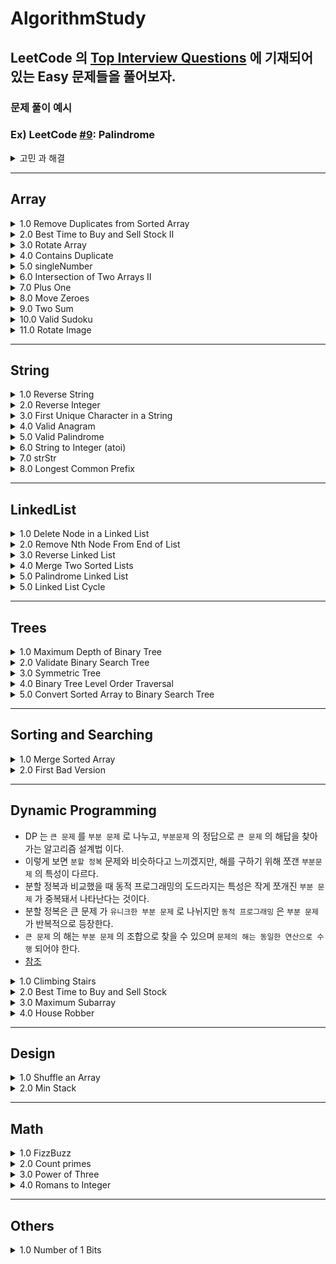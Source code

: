 # AlgorithmStudy

## LeetCode 의 [Top Interview Questions](https://leetcode.com/explore/interview/card/top-interview-questions-easy/) 에 기재되어 있는 Easy 문제들을 풀어보자. 

### 문제 풀이 예시 
### Ex) LeetCode [#9](https://leetcode.com/problems/palindrome-number/): Palindrome
<details>
<summary> 고민 과 해결</summary>
- 어떻게 x 의 integer 값을 뒤집을까?
 
    1.0: x 값을 10 으로 나눈 나머지 값, 첫째 (1의) 자리 값을 저장한다. 
    
    2.0: 10 으로 x 값을 나눈다 
    
    3.0: x 가 0 이 될때까지 1,2 번 프로세스를 반복한다. 
    
- x 가 음수일때는 어떻게 처리할까?
    - 음수일경우 어느조합이 오든 Palindrome(회문) 조건이 성립하지 않음으로 false 를 반환하게 처리.

- String 으로 변환을 하지 않고 어떻게 [Int] 에 있는 값들을 하나의 integer 값으로 만들수 있을까?
    - map 을 사용해서 해결
        
        ex) digit = [1,2,1] 
        
         digit.reduce(0,{$0*10 + $1}) 
        
        → 0 * 10 + 1 = 1 
        
        → 1 * 10 + 2 = 12 
        
        → 12*10 + 1 = 121
        
</details>

---- 
## Array
<details>
<summary>1.0 Remove Duplicates from Sorted Array</summary>

 [문제링크](https://leetcode.com/explore/interview/card/top-interview-questions-easy/92/array/727/)

 ### 고민 과 해결

- 이문제는 2가지의 유형으로 접근했다.

- 1.0 중복된 요소를 삭제하고 그 배열의 크기를 리턴해준다. (문제가 원하는 방법이 아님)
> Set 을 사용해서 배열의 중복된 요소를 없앤뒤 다시 increment 순서로 sort 해준다. 
```swift 
func removeDeplicates(_ nums: inout [Int]) -> Int { 
  nums = Array(Set(nums).sort({$0 < $1}))
  return nums.count
}
```

- 2.0 하지만 문제 지문에서 다음과 같이 명시했듯이 `"Since it is impossible to change the length of the array in some languages"`, 어떤 언어에선 배열의 크기를 바꿀수없다. 따라서 "In-place" 방식을 사용하여 문제를 해결하라고 한다. 

`고민`: 어떻게 중복된요소를 배열의 크기를 유지하면서 걸러낼수있을까?

### 시도1
> 접근 방식: 배열을 순회하면서 다음 요소값과 값이 같다면 다음요소의 값을요소값의 range 외 값으로 설정해주고 마지막에 filter 해준다. 

> 결과: 연속해서 2개 이상의 요소가 같은 값이면 중복된값을 바꾸어 줄수 없음 -> ex) [1,1,1] -> [1,101,1] 

### 시도2

> 접근방식 
> - `pointer` 라는 변수로 순서대로 정렬되어있는 요소들의 마지막 인덱스를 가르킨다. -> 초기값을 1로 설정해두어 0번째 요소와 비교가능하게 설정.
> - 배열을 순회하면서 중복으로 나열되어 있는 값과 다른값이 나올경우 배열의 `pointer` 인덱스에 바뀐 값을 대입해준다. 
> - 결과적으로 중복된 요소일때는 pass, 다른요소일때는 pointer 를 사용해 배열의 앞부분부터 순서대로 채워준다. 

```swift 
func removeDeplicates(_ nums: inout [Int]) -> Int { 
   var pointer = 1 
   for i in 1..<nums.count { 
    if nums[i] != nums[i-1] { 
     nums[pointer] = nums[i]
     pointer += 1
    }
   }
  return pointer
}
```

<img width="507" alt="image" src="https://user-images.githubusercontent.com/36659877/187836546-a099bf1a-06bf-43e0-81f2-704524dd5cf7.png">
</details>

 

<details>
<summary> 2.0 Best Time to Buy and Sell Stock II </summary>

`고민`: Brute Force 방법 말고 어떻게 문제에 접근할수 있을까? 

`근거`: Stock 을 산 날부터 팔아서 profit 을 낼수 있는 모든 경우의 수를 계산 해야하기 때문에 time complexity 가 On^n 이 된다. 

### 시도 
> `접근방식1`: 배열을 순회하면서 각 날짜마다 최대의 profit 을 더해준다. 

> `결과`: 한 날짜의 최대 profit 을 주는 selling 날짜만 구하면 다른 날짜에 팔아서 생기는 profit 의 조합을 구할수 없게 된다. 밑에 그림을 보면 `valley(i)` 와 `peak(j)` 값만 계산해준것과 같다.  

> `접근방식2`: Net Profit 구하기. 주어진 배열의 stock price 값들을 가지고 나올수 있는 profit 의 합을 구하는 방식이다. 

<img width="685" alt="image" src="https://user-images.githubusercontent.com/36659877/188079868-3036dfc6-5ade-49a0-835f-3e9da37bbf43.png">

> `결과`: 성공.

```swift
class Solution {
    func maxProfit(_ prices: [Int]) -> Int {
       var profit = 0 
       for i in 1..<prices.count { 
         if price[i] > price[i-1] { 
           profit += price[i] - price[i-1]
         }
       } 
       return profit
    }
}
```

Time Complexity =  `O(n)`

Space Complexity = `O(1)`
</details>

<details>
<summary>3.0 Rotate Array </summary>

[문제링크](https://leetcode.com/explore/interview/card/top-interview-questions-easy/92/array/646/)

`고민`: 오른쪽으로 요소를 옮길때 어떻게 다음 값을 저장해서 그 다음 인덱스에 대입해줄수 있을까? 

### 시도1
> 접근 방식: Extra Memory 를 사용해서 해결하는 방법
- 1.0 k 값의 range 는 0 <= k <= 10^5 이기 때문에 전체 배열의 크기와 나누어 떨어진 값을 구한다. (이 나머지 값은 오른쪽으로 shift 되어지는 횟수이다)

- 2.0 기존배열에 N 만큼 shift 되면 어떤 패턴을 갖는지 확인해본다. 
ex) Given : [1,2,3,4,5,6,7] , shift right by 3
-> [5,6,7,1,2,3,4], 예제배열의 패턴을 살펴보았을때 배열을 [5,6,7] 과 [1,2,3,4] 로 나눌수 있다. 

- 4.0 Nums 와 같은 크기를 가진 임시배열 `temp` 를 만들고 [5,6,7], [1,2,3,4] 를 차례대로 넣어줄수 있는 알고리즘을 생각해본다.
-> 오른쪽으로 3번 shift 하라는 k 값을 사용해 기존 nums 배열에서 [5,6,7] 을 빼내어 temps 에 넣어준다. 

- 5.0 나머지 [1,2,3,4] 의 값을 temp 에 넣어준뒤 nums 배열을 업데이트 시켜준다. 

> 결과: 

```swift

func rotateArray(_ nums: inout [Int], _ k: Int) { 
 //Shift 될 값을 계산 
 var offSet = k % nums.count 
 
 //nums 의 크기만큼 temp 배열생성 
 var temp = Array(repeating: 0, count: nums.count)
 
 //Temp 배열의 인덱스를 tracking 해줄 값
 var index = 0
 
 //nums 끝을 기준으로 offSet 값만큼 temp 에 넣어준다. 
 for i in (nums.count - offset)..<nums.count {
  temp[index] = nums[i] 
  index += 1
 }
 
 //nums 의 시작을 기준으로 offSet 값만큼 temp 에 넣어준다. 
 for j in 0..<(nums.count-offSet) { 
  temp[index] = nums[j]
  index += 1
 }
 
 //nums 업데이트
 for k in 0..<nums.count { 
  nums[k] = temp[k]
 }
 
}


//번외 LeftShift 일 경우
//Given [1,2,3,4,5,6,7], leftShift by 2 -> [3,4,5,6,7,1,2] 
//배열을 [3,4,5,6,7] 과 [1,2] 로 나눌수 있다. 
//temp 를 사용하여 [3,4,5,6,7], [1,2] 를 순서대로 대입할수 있게 로직을 구현한다. 

func leftRotateArray(_ nums: inout [Int], _ k: Int) {
 var offSet = k % nums.count 
 var temp = Array(reapting:0, count: nums.count) 
 var index = 0 
 
 for i in offSet..<nums.count { 
  temp[index] = nums[i]
  index += 1
 }
 
 for j in 0..<offSet { 
   temp[index] = nums[j]
   index += 1
 }
 
 for k in 0..<nums.count { 
  nums[k] = temp[k]
 }
 
}

```
> Left Shift 와 Right Shift 은 기준점은 시작점으로 할건지, 마지막 요소 로 할건지로 구분할수 있다. 

Time Complexity = O(n) 

Space Complexity = O(n)

### 시도2

> 접근 방식: Element 를 하나씩 Shift 하는 방법
 
- k 값의 range 는 0 <= k <= 10^5 이기 때문에 전체 배열의 크기와 나누어 떨어진 값을 구한다. (이 나머지 값은 오른쪽으로 shift 되어지는 횟수이다)
- Left Shift 인경우 현재 배열의 첫번째 요소를 저장해놓았다가 요소를 하나씩 왼쪽으로 옮긴후에 마지막 요소에 저장한 첫번째 값을 넣어주면된다. 이것을 k 번 반복하면되는데
 문제는 Right Shift 라는것이다. 
- `i + 1` 요소를 `i` 번째 인덱스에 넣는건 가능하지만 그 반대는 불가능하다. (i + 1 에 i 번째 요소가 중복해서 할당됨)  
- 따라서 nums 을 `reversed()` 시켜서 문제를 풀었다. 

> 결과: 
```swift 
func rotate(_ nums: inout [Int], _ k: Int) {
   var offSet = k % nums.count
 
   //Nums 배열을 뒤집어 준다. 
   nums = nums.reversed()
 
   while offSet > 0 { 
      let temp = nums.first! 
      for i in 0..<nums.count {
        nums[i] = nums[i+1]
        nums[nums.count-1] = temp
        offSet -= 1
      }
   {
                              
   //Nums 배열의 순서 원상복구
   nums = nums.reversed() 
} 
 
```
time Complexity = On*k
                              
space Complexity = O(1)

### 시도3

> 접근 방식: Juggling Alogrithm 을 사용. 

- 시도2 은 outer loop (k 번 실행되는 loop) 과 inner loop (각 요소마다 shift 하기위해 실해되는 loop) 때문에 `On*k` 의 시간복잡도를 가지게 됐다. 
- Juggling Alogrithm 은 배열의 길이 n, shift 되는 횟수 k 의 GCD (최대공약수) 를 구하여 outer loop 을 만든다. 
- Inner loop 에는 k 의 값만큼 떨어진 인덱스에 할당된 알맞은 배열의 요소을 할당시킨다. 
 
 
> 결과 
 
```swift 
 
func gcd(_ a: Int, _ b: Int) -> Int {
  if b == 0 {return a} 
  else{
   return gcd(b,a%b)
  }
}
 
func rotateArray(_ nums: inout [Int], _ k: Int) { 
 let offSet = k % nums.count
 
 for i in 0..<gcd(nums.count, offSet) { 
   let temp = nums[i]
   //j = index of array that is to be replaced
   var j = i 
   while true { 
     //d = pointing the next element to be shifted
     //nums.count - offSet is used for right shift, 
     //(j-offSet) % offSet can be used for left shift
     let d = (j+(nums.count-offSet)) % nums.count
     if d == j {break}
     nums[j] = nums[d]
     j = d
   }
   nums[j] = temp
 }
} 
```
 
ex1) k 값이 배열길이의 약수 일경우 


nums = [1,2,3,4,5,6], k = 2              
gcd = 2 (number of outer loop iteration)

@1st pass
`temp = 1`
 
|j|d|nums|
|---|---|------|
|0|4|[5,2,3,4,5,6]|
|4|2|[5,2,3,4,3,6]|
|2|0|[5,2,1,4,3,6]|
 

@2nd pass
`temp = 2`
 
|j|d|nums|
|---|---|------|
|1|5|[5,6,1,4,3,6]|
|5|3|[5,6,1,4,3,4]|
|3|1|[5,6,1,2,3,4]|
 
Time Complexity = O(N) 
                              
Space Complexity = O(1) 
                              
</details>

 <details>
  
 <summary> 4.0 Contains Duplicate </summary>
  
  
 `고민` = 시간 복잡도와 공간복잡도를 효율적으로 사용해서 문제를 풀어 봐야겠다. 
  
  ### 시도 
  
  > 접근 방식
  
  - 2중 for loop = 시간복잡도 On^2 (너무 김)
  
  - 디셔너리 = 시간복잡도 O(N), 이지만 Memory 를 많이 잡아먹음 
  
  - Set =  시간복잡도 O(N),  디셔너리 보다 적게 memory 사용. 
  
  > 결과 
  ```swift
  var set = Set<Int>()
  for num in nums {
    if set.contains(num) {return true}
    set.insert(num)
  }
  return false
  ```
  
 </details>
  
  
  <details>
   <summary> 5.0 singleNumber </summary> 
   
   > 접근방식 

   1.0 Using Dictionary 
   ```swift 
   func singleNumber(_ nums:[Int]) -> Int {
    var counter: [Int: Int] = [:]
     for num in nums {
       if let count = counter[num] {
         counter.updateValue(count + 1, forKey: num)
       }else {
         counter.updateValue(1, forKey: num)
       }
     }
     if let res = counter.first(where: {$0.value == 1}) {
       return res.key
     }
   return 0
   }
   ```
 
 2.0 Using Set 
   
 ```swift
 func singleNumber(_ nums:[Int]) -> Int {
   var set = Set<Int>()
    for num in nums {
      if set.contains(num) {
        set.remove(num)
      }else {
        set.insert(num)
      }
    }
   return set.first!
  }
 ```  
  </details>
  
<details> 
<summary> 6.0 Intersection of Two Arrays II </summary> 

### 시도1

> 접근방식 : Brute Force 

- 두배열의 요소를 순서대로 하나씩 비교하여 같은 값을 `res` 배열에 더해주는 방식으로 문제를 해결 했다. 

> 결과 

```swift 
func intersect(_ nums1: [Int], _ nums2: [Int]) -> [Int] {
  var res: [Int] = [] 
  var outter = nums1.count >= nums2.count ? nums2: nums1
  var inner = nums1.count >= nums2.count ? nums1: nums2
  var m = outter.count
  while m > 0 {
    let lastElement = outter.last!
    if let matchedIndex = inner.firstIndex(where: {$0 == lastElement}) {
      res.append(lastElement)
      inner.remove(at: matchedIndex)
    }
    outter.removeLast()
    m -= 1
  } 
  return res
} 
```

Time Complexity = O(N*M)

Space Complexity = O(1) (idealy) 
 
 
 ### 시도2

> 접근방식 : Binary Search  

- 시도 1 에서 같은 요소를 찾는 방법으로 `firstIndex` 메소드를 사용했는데, binary search 를 사용해서 `O(nlogn + mlogn)` Time Complexity 를 개선 해보자.

> 결과 

```swift 

func binarySearch(_ arr: [Int], _ value: Int, _ low: Int, _ high: Int) -> Int {
  
  if low > high {return -1}
  
  let mid = (low + high) / 2
  if arr[mid] == value {
    return mid
  }
  else if arr[mid] > value {
    return binarySearch(arr, value, low, mid - 1)
  }
  else if arr[mid] < value {
    return binarySearch(arr, value, mid + 1, high)
  }
  return -1
}


func intersect(_ nums1: [Int], _ nums2: [Int]) -> [Int] {
  var res: [Int] = [] 
  var outter = nums1.count >= nums2.count ? nums2: nums1
  var inner = nums1.count >= nums2.count ? nums1: nums2
  var m = outter.count
  while m > 0 {
    let lastElement = outter.last!
    inner = inner.sorted(by: <)
    let matchedIndex = binarySearch(inner, lastElement, 0, inner.count - 1)
    if matchedIndex >= 0 {
      res.append(lastElement)
      inner.remove(at: matchedIndex)
    }
    outter.removeLast()
    m -= 1
  }
  return res
} 
```

Time Complexity = `O(nlogn + mlogn)`

Space Complexity = O(1)
</details> 


<details> 
 <summary> 7.0 Plus One </summary> 
 
 [문제 링크](https://leetcode.com/explore/interview/card/top-interview-questions-easy/92/array/559/)
 
 `고민` = String 을 Integer 로 변환 해서 계산하면, Integer 의 limit을 넘을수가 있다. 따라서 배열 자체로 계산하는 방법을 고민해봤다.

  > 접근방식 
  
  - 주어진 digits 배열의 끝부터 1 을 더한 값이 9 를 넘으면 carry 를 1, 아니면 carry 를 0 으로 설정해주어 다음 요소를 계산하는 방식으로 접근했다. 
  
  - 마지막 요소부터 시작해서 첫번째 요소에 도달했을때의 값과 carry 로 넘어온 값을 더해 10 이 된다면 결과값을 담은 `res` 배열에 [0,1] 을 할당했다. 
  
  - 끝으로 `res` 배열을 reverse 해서 반환. 
  
  > 결과 


```swift
func plusOne(_ digits: [Int]) -> [Int] {
  var res: [Int] = []
  var carry = 1
  var index = digits.count - 1
  while index > -1 {
    let sum = digits[index] + carry
    if index == 0 && sum > 9 {
      res += [0,1]
    }else if sum > 9 {
      carry = 1
      res.append(0)
    }else {
      carry = 0
      res.append(sum)
    }
    index -= 1
  }
  return res.reversed()
}
```
Time Complexity = `O(n)`

Space Complexity = `O(n)`
 
</details> 

 <details> 
  <summary> 8.0 Move Zeroes </summary> 
  
  [문제 링크](https://leetcode.com/explore/interview/card/top-interview-questions-easy/92/array/567/)
  
  > 고민 
  - Extra Memory 를 사용하지 않고 Inplace 방식으로 알고리즘을 어떻게 구현 할까?
  - O(N) 으로 구현 해보자 
  
  ### 시도 
  
  > 접근 방식 
  
  - 배열은 순회 할때 필요한 `i` 와 0 의 위치를 가르켜줄 `pointerToZero`, Two Pointer 를 사용한다. 
  - 배열을 순회 할때 `i` 번째 요소가 0 이 아닐시 다음 요소로 넘어 간다. 이로써 배열의 첫 0 을 i 번째 요소와 바꿀수 있게 된다. 
  
  > 결과 
  
  ```swift 
  func moveZeroes(_ nums: inout [Int]) {
   var pointerToZero = 0
   for i in 0..<nums.count {
     if nums[i] == 0 {continue}
     nums.swapAt(i, pointerToZero)
     pointerToZero += 1
   }
  }  
  ```
  Time Complexity = `O(n)`

  Space Complexity = `O(1)`
  
 </details>
 
  <details>
   <summary> 9.0 Two Sum </summary>
   
   [문제 링크](https://leetcode.com/explore/interview/card/top-interview-questions-easy/92/array/546/)
   
   > 고민 
   - 시간복잡도 `O(n^2)` 이하로 문제를 풀수 있을까? 
   
   ### 시도
   > 접근 방법
   - 딕셔너리를 사용해서 문제를 해결하려 한다. 
   - nums 를 순회 하면서 `Target - nums[i]` 을 디셔너리의 Key 로, value 는 i 값으로 할당한다. 
   - 디셔너리의 key 값에 nums[i] 의 요소가 있는지 확인한다. 이값을 x 라고 한다면, `Target - nums[i] = x`, `x + nums[i] = Target` 이 성사한다. 
   - i 와 저장되어 있는 딕셔너리의 value 값을 리턴 한다. 
   
   ```swift
   func twoSum(_ nums: [Int], _ target: Int) -> [Int] {
    var dict: [Int:Int] = []
    
    for (index, value) in nums.enumerated() { 
     guard let matchedRemainingIndex = dict[value] else {
      dict.updateValue(index, forKey: target - value)
      continue
     }
     return [index, matchedRemainingIndex]
    }
   }
   ``` 
   
  Time Complexity = `O(n)`

  Space Complexity = `O(n)`
   
  </details>
  
  <details> 
   <summary> 10.0 Valid Sudoku </summary> 
   
   [문제 링크](https://leetcode.com/explore/interview/card/top-interview-questions-easy/92/array/769/) 
    
   > 고민 
   
   - `문제요약` : 이문제는 valid 한 스도쿠인것을 확인하기 위해서 row, column, square(3x3) 안에 있는 요소들이 1~9 까지 겹치는지 확인하는 문제였다.
   - 1.0 스도쿠 배열 순회 방법 
   - 2.0 어떤 자료구조로 중복 확인을 해줄까? 
   - 3.0 row, column, square 를 체크해야하는데 어떤 순서로 체크를 해줄까?
   - 4.0 square 체크를 어떤식으로 해야하나? 
   
   > 해결 
   
   - 1.0 스도쿠 배열 순회 방법 
    - 아래와 같이 스도쿠 배열이 주어지면 가장 쉽게 모든 배열의 요소를 순회할수 있는 가장 쉽고 직관적인 방법은 brute force 방법으로 진행하는것이였다. 
    - row, column 의 요소를 지정하기 위해 i 번째 row 를 기준으로 row 에 있는 요소들을 j 로 지정했다.
    
 <img width="887" alt="image" src="https://user-images.githubusercontent.com/36659877/189093056-877dde48-83be-4842-98fd-21bea9f9fe31.png">
   
   - 2.0 어떤 자료구조로 중복 확인을 해줄까?
     - swift 에는 array, set, dictionary 를 이용하여 중복된 요소가 있는지 확인하는 `contains` 메서드를 사용할수 있다. 
     - 이중 최적의 time complexity 를 갖는 자료구조로 선택했다. 
       - array: O(n) 
       - set: O(1) 
       - dictionary: O(1)
     - `set` 과 `dictionary` 는 `hashing` 을 사용해 O(1) 의 시간복잡도로 중복된 요소를 찾을수 있었다. 이중 `dictionary` 는 `key`, `value` 값을
     할당해주어야 하기 때문에 `set` 보다 메모리를 많이 사용하게 된다. 
     - 따라서 `set` 으로 중복확인을 진행했다.
     
  - 3.0 row, column, square 를 체크해야하는데 어떤 순서로 체크를 해줄까?
    - 생각해보니 row, column, square 를 체크하는 순서에 상관없이 중복요소가 있다면 false 를 반환해주면 된다.
    
  - 4.0 square 체크를 어떤식으로 해야하나? 
     - 순회하는 방법으로 brute force 를 사용하기 때문에 squareSet 에 들어갈 요소들을 innerloop 에서 지정 해주어야한다. 
     - 이때 innerloop 은 row 요소들을 순회하기 때문에 row 요소들을 3개 씩 나누어서 sqaureSet 에 할당해주는게 직관적이라 생각했다. 
     - 할당해주려는 과정에서 겪은 문제는 row 의 요소를 순회할때 i 번째 있는 row 에 있는 모든 요소들을 sqaureSet 에 넣어주어야 했었다. 
     
       - 기존에 생각했던 중복확인 방법  
     <img width="778" alt="image" src="https://user-images.githubusercontent.com/36659877/189089994-49088c2f-aa1b-4bd7-a0d9-90107f5aa1dc.png">
     
       -> 문제 : loop 에서 i번쨰 row 요소 전체를 순회 하기 때문에 squareSet 하나씩 검사하는것은 불가능.
     
     - row 에 있는 모든 요소들을 sqaureSet 에 집어 넣기 위해선 3개의 sqaureSet 이 필요했다. 
     따라서 `var squareSet = Array(repeating: Set<Character>(), count: (board.count/3))` 와 같이 squareSet 을 초기화 해주었고 i번째 row 를 순회 할때 3개씩 요소를 끊어서 sqaureSet 에 할당해주었다. 
     
    <img width="1100" alt="image" src="https://user-images.githubusercontent.com/36659877/189092565-2fe9c6ff-1c55-4cd1-89e2-dba07c3ad0db.png">
  
  
    > 결과 
   
```swift
    func isValidSudoku(_ board: [[Character]]) -> Bool {
  var itemCount = 0
  var squareSet = Array(repeating: Set<Character>(), count: (board.count/3))
  for i in 0..<board.count {
    var rowCheckSet: Set<Character> = Set<Character>()
    var colCheckSet: Set<Character> = Set<Character>()
    
    // Checking Squares, Rows, Column in sequence
    for j in 0..<board[i].count {
      let rowElement = board[i][j]
      let colElement = board[j][i]
      itemCount += 1
      let index = j/3
      
      //Checking Squares
      if checkDuplicate(val: rowElement, on: squareSet[index]) {
        squareSet[index].insert(rowElement)
      }else {
        print("detected Duplicates within the square!")
        return false
      }
      
      //Checking Rows
      if checkDuplicate(val: rowElement, on: rowCheckSet) {
        rowCheckSet.insert(rowElement)
      }else {
        print("detected Duplicates within the rows!")
        
        return false
      }
      
      //Checking Columns
      if checkDuplicate(val: colElement, on: colCheckSet) {
        colCheckSet.insert(colElement)
      }else {
        print("detected Duplicates within the columns!")
        return false
      }
    }
    //3개의 rows 씩 잘라서 진행.
    if itemCount % 27 == 0 {
      for i in 0..<squareSet.count{
        squareSet[i].removeAll()
      }
    }
    
    rowCheckSet.removeAll()
    colCheckSet.removeAll()
  }
  return true
  
}


func checkDuplicate(val: Character, on set: Set<Character>) -> Bool {
  if val == "." {return true}
  else if set.contains(val){
    return false
  }
  return true
}
```

Time Complexity = `O(n^2)`

Space Complexity = `O(n)`

  </details>
  
  <details> 
  <summary> 11.0  Rotate Image </summary> 
  
  [문제링크](https://leetcode.com/explore/interview/card/top-interview-questions-easy/92/array/770/)
  
  > 고민 
  - 어떤식으로 element 을 회전시에 배치해야할지 고민
  - n*n 의 배열을 어떻게 순회 해야할지 고민 
  - Element 회전 알고리즘 세우기
  
  > 해결 
  
  > 1.0 어떤식으로 element 을 회전시에 배치해야할지 고민
  전반적인 배열의 요소를 배치하는것은 아래의 그래프처럼 i 번째 row 를 순회 하면서 각각의 요소를 각변에 계산된 좌표에 값을 할당한다. 

<img width="932" alt="image" src="https://user-images.githubusercontent.com/36659877/189478006-1cfb6d97-d3d1-42de-a969-fb8075f2da9e.png">

  
  > 2.0 n*n 의 배열을 어떻게 순회 해야할지 고민
  - 일단 i 번째 row 를 순회 하고, j 번째 요소를 순회 할 outter loop 과 inner loop 이 필요하다. 
  - `outer loop`: n 개의 row 를 어떻게 순회 할까? 
    - 필요한 row 의 개수는 몇개 인가? 
      - 4x4 배열 일때를 가정해보자 
      - 아래 그림처럼 2개의 사각형으로 나눌수가 있다. 그리고 row 의 정보만으로 모든 요소를 돌면서 rotate 이 가능하다.
      
     <img width="883" alt="image" src="https://user-images.githubusercontent.com/36659877/189478013-6f081678-1499-42d1-8865-1c276a0b4e41.png">

      
      - n 이 4 일때, `i = 0,1` 위 그림처럼 두번의 row 를 순회 할것이다. 그렇다면 다른 케이스를 한번 생각해보고 outer loop 공식을 세워보자.
      
      |n|i|
      |---|-----|
      |1|(0)|
      |2|(0)|
      |3|(0,1)|
      |4|(0,1)|
      |5|(0,1)|
      |6|(0,1,2)|
      |10|(0,1,2,3,4)|
      
      - 위 테이블 n 과 i 값을 분석해보면 `i = 0..<N/2` 공식을 추론 할수 있었다. 
      - `inner loop`: 몇개의 요소를 각 row 에서 순회 해야할까? 
      - 두개의 사각형으로 나누면 외부의 사각형은 `0 부터 N-1` 까지의 indexing 이 필요하다. 
      - 내부 사각형에서는 외부사각형에서 회전한 값을 건들이지 말아야한다. `j = N-i-1` 을 inner loop 에 할당해주면 주어진 요구사항에 마추어 j 요소의 순회를 가능하게 할수있다.
      
   <img width="909" alt="image" src="https://user-images.githubusercontent.com/36659877/189477172-63115e8a-6b2a-4942-ac03-5a2c22233d0d.png">
 
  > 3.0 Element 회전 알고리즘 세우기
  - 1.0 에서 찾은 방법을 어떤 로직을 사용해서 구현해야할까? 
  - 일단 전체적인 알고리즘의 흐름은 아래와 같다. 
  - `ex) i = 0, j  = 0`
  <img width="904" alt="image" src="https://user-images.githubusercontent.com/36659877/189478459-9530b5fd-8732-405d-9295-67bec9855dd5.png">
  
  ```swift 
  //Top 에 있는 요소를 temp 에 저장 
  let temp = matrix[0][0]
  
  //Top 에 있는 요소에 할당 
  matrix[0][0] = matrix[3][0]
  
  //Left 에 있는 요소에 할당 
  matrix[3][0] = matrix[3][3]
  
  //Bottom 에 있는 요소에 할당 
  matrix[3][3] = matrix[0][3]
  
  //Right 에 있는 요소에 할당 
  matrix[0][3] = temp
  ```
  
  - 위 코드를 모든 i,j 의 값이 들어올때 rotate 될 자리의 index 를 계산해야하는데, 몇개의 예시를 만들어 패턴을 찾고 로직을 만들어보자 
  
  ```
  // i = 0, j = 0 
  //Top 에 있는 요소를 temp 에 저장 
  let temp = matrix[0][0]
  
  //Top 에 있는 요소에 할당 
  matrix[0][0] = matrix[3][0]
  
  //Left 에 있는 요소에 할당 
  matrix[3][0] = matrix[3][3]
  
  //Bottom 에 있는 요소에 할당 
  matrix[3][3] = matrix[0][3]
  
  //Right 에 있는 요소에 할당 
  matrix[0][3] = temp
  
  
  // i = 0, j = 1
  //Top 에 있는 요소를 temp 에 저장 
  let temp = matrix[0][1]
  
  //Top 에 있는 요소에 할당 
  matrix[0][1] = matrix[2][0]
  
  //Left 에 있는 요소에 할당 
  matrix[2][0] = matrix[3][2]
  
  //Bottom 에 있는 요소에 할당 
  matrix[3][2] = matrix[1][3]
  
  //Right 에 있는 요소에 할당 
  matrix[1][3] = temp


  //i = 0, j = 2 
  //Top 에 있는 요소에 할당 
  matrix[0][2] = matrix[1][0]
  
  //Left 에 있는 요소에 할당 
  matrix[1][0] = matrix[3][1]
  
  //Bottom 에 있는 요소에 할당 
  matrix[3][1] = matrix[2][3]
  
  //Right 에 있는 요소에 할당 
  matrix[2][3] = temp
  ```
  
  > 해결
  
  - 위 패턴을 각각 의 side 마다 분석하면 아래와 같은 로직으로 문제를 해결할수 있다. 
  
  ```swift 
  
func rotate(_ matrix: inout [[Int]]) {
  
  let N =  matrix.count
  
  for i in 0..<N/2 {
    
    for j in i..<N-1-i {
      //Store the First element in square
      let temp = matrix[i][j]
      
      //Allocate top Element
      matrix[i][j] = matrix[N-j-1][i]
      
      //Allocate Leftside Element
      matrix[N-j-1][i] = matrix[N-i-1][N-j-1]
      
      //Allocate bottom element
      matrix[N-i-1][N-j-1] = matrix[j][N-i-1]
      
      
      
      //Allocate rightside element
      matrix[j][N-i-1] = temp
      
    }
  }
  
}

```

Time complexity = `O(n^2)`

Space complexity = `O(n)`

  </details>
  
---

## String 

<details> 

<summary> 1.0 Reverse String </summary> 

[문제 링크](https://leetcode.com/explore/interview/card/top-interview-questions-easy/127/strings/879/) 

> 고민 
- reverse 를 사용하지 않고 문제를 해결할수 있는 방법이 있을까? 


> 해결 
- two Pointer 를 사용해서 문제를 해결 했다. 


### 시도 

- 배열의 첫번째 요소 부터 가르키는 포인터를 `pointer` 라고 불렀다. 
- 배열의 마지막 요소 부터 가르키는 포인터를 `index` 라고 불렀다. 
- while 문을 사용해서 문제를 해결하려고 시도 했다. 
   - 예시로 주어진 배열의 문장은 `["H","E","L","L","O"]` -> 길이가 5인 배열이였다. 
   - while 의 컨디션을 아래와 같이 주었고, 예시로주어진 배열은 해결할수 있었다. 
   ```swift 
   var pointer = 0 
   var index = arr.count - 1 
   
   while index != pointer { 
   
     arr.swapAt(index, pointer) 
     index -= 1
     pointer += 1
    }
   }
   ```
   - 하지만 배열의 크기가 홀수 일때 index 와 pointer 가 같아지는 시점이 없기 때문에 while 문 컨디션을 아래와 같이 수정해주었다. 
   
> 결과 

   ```swift 
   
   var pointer = 0 
   var index = arr.count - 1 
   
   while index >= pointer { 
   
     arr.swapAt(index, pointer) 
     index -= 1
     pointer += 1
    }
   }
   
   ```
 
 Time complexity = `O(logn)`
 
 Space complexity = `O(1)`
 
</details> 


<details> 

<summary> 2.0 Reverse Integer </summary> 

[문제 링크](https://leetcode.com/explore/interview/card/top-interview-questions-easy/127/strings/880/)

> 고민 
- 10 나눈 나머지 값을 어떻게 하면 알맞은 자리수에 할당할수 있을까? 


> 해결 

### 시도1 
- [String] 을 사용해서 1의 자리에서 부터 계산된 나머지값을 append 시켜준다음 joined 해준다. 

```swift 

func reverse(_ x: Int) -> Int {
  var val = abs(x)
  let sign = x > 0 ? 1:-1
  var digits:[String] = []
  
  while val != 0 { 
    let remainder = val % 10 
    val = val / 10 
    digits.append(String(remainder)!)
  }
  
  let reversedValue = signed * Int(digits.joined())!
}

```
 - 문제 : Extra memory 를 사용함. 
 
 
 ### 시도2
 
 - `reversedValue` 를 먼저 선언하고 iteration 마다 10 을 곱해주고 나머지 값을 더해주는 로직을 적용
 
 > 결과 
 
 ```swift 
 
 func reverse(_ x: Int) -> Int {
  var val = abs(x)
  let sign = x > 0 ? 1:-1
  var reversedValue = 0
  
  while val != 0 {
    let remainder = val % 10
    val = val / 10
    reversedValue = reversedValue * 10 + remainder
  }
  
  reversedValue *= sign
  if reversedValue >= Int32.max-1 || reversedValue <= Int32.min
  {return 0}
  
  return reversedValue
 } 
 
 ```
 
 Time complexity = `O(n)`
 
 Space complexity = `O(n)`

</details>

<details> 
 <summary> 3.0 First Unique Character in a String </summary> 
 
 [문제 링크](https://leetcode.com/explore/interview/card/top-interview-questions-easy/127/strings/881/)
 
 > 고민 
 - 중복된 요소의 개수를 어떻게 count 할까? 
 
 > 해결
 - 딕셔너리를 이용해 문제해결 
 > 1.0 `s` 를 순회하여 dictionary 에 `key = letter` , `value = count` 를 할당.
 
 > 2.0 `s` 를 다시한번 순회하여 각 요소를 dictionary 의 key 값에 넣어 중복된 count 값을 비교한다.
 
 > 3.0 count 값이 1인 index 를 리턴 
  
 > 결과  
 
 ```swift 
 
 func firstUniqChar(_ s: String) -> Int {
  
  var dict:[Character:Int] = [:]
  
  for character in s {
    if dict[character] != nil, let count = dict[character] {
      dict.updateValue(count + 1, forKey: character)
    }else {
      dict.updateValue(1, forKey: character)
    }
  }
  
  for (index,character) in s.enumerated() {
    if dict[character] == 1 {
      return index
    }
  }
  return -1
}

```

Time Complexity = `O(n)`
Space Complexity = `O(n)`
 
</details>



<details> 
 <summary> 4.0 Valid Anagram </summary> 
 
 [문제링크](https://leetcode.com/explore/interview/card/top-interview-questions-easy/127/strings/882/) 
 
 > 고민 
 - 어떻게 주어진 두개의 string 에서 각각의 character 일치하는지 알수 있을까? 
 
 
 > 해결 
 
 ### 시도1 
 
 - Set 을 이용해서 문제를 풀려고 했으나, 중복된 character 의 개수도 일치해야한다는것을 깨닫고 다른 방법을 찾아봤다. 
 
 
 ### 시도2 
 
 - Character 는 고유한 unicode 로 이루워져있다. 
 - 이 값을 사용해서 각 단어를 sort 해준다음 비교하면 각 string 을 구성하는 characters 가 일치하는지 알수 있지 않을까 해서 시도함. 
 
 > 결과 
 
 ```swift 
 func isAnagram(_ s: String, _ t: String) -> Bool {
  return s.sorted(by: {$0 < $1}) == t.sorted(by: {$0 < $1})
 }
 ```
 
 TimeComplexity = `O(NlogN)`
 
 SpaceComplexity = `O(1)`

</details>


<details> 
 <summary> 5.0 Valid Palindrome </summary> 
 
 [문제링크](https://leetcode.com/explore/interview/card/top-interview-questions-easy/127/strings/883/) 
 
 > 고민 
 - 어떻게 알파벳 과 숫자를 필터링 해야하나?
 
 > 해결
 - `CharacterSet` 의 `alphanumerics` 을 사용해서 필터링 과정을 거쳐 알파벳 과 숫자를 필터링 해준다. 
 - 이때 주어진 스트링을 unicodeScalars 로 변환 시켜주어 필터링 해주어야한다. 
 - [참조](https://forums.swift.org/t/removing-characterset-characters-from-a-string-seems-hard/47935)
 
 > 결과 
 
 ```swift
 
 func isPalindrome(_ s: String) -> Bool {
  let result = String(s.unicodeScalars.filter({CharacterSet.alphanumerics.contains($0)})).map({$0.lowercased()})
  let reversed = result.reversed()
  return result.joined() == reversed.joined()
 }

 ```

Time Complexity = `O(n)`
Space Complexity = `O(1)`
 
</details> 

<details>

 <summary> 6.0  String to Integer (atoi) </summary> 
 
 [문제 링크](https://leetcode.com/explore/interview/card/top-interview-questions-easy/127/strings/884/)
 
 > 고민 
 
 - `' '`, `'+'`, `'-'`, and `'.'` 값들을 어떻게 필터링 해줄까? 


> 해결 

- 1.0 문자열 앞에 `' '` 을 없애 주기 위해 `trimmingCharacters` 을 사용해서 whiteSpace 들을 제거했다. 
- 2.0 문자열 앞에 `'+'`, `'-'` 를 필터링해주기 위해 `prefix()` 메소드를 사용했다. 
- 3.0 나머지 문자열에서 제일 앞에 위치한 숫자만 뽑아내야한다. -> 모든숫자는 Ascii code 로 손쉽게 구별할수 있으므로 `48~57` 까지의 ascii value 만 꺼내서 계산해주었다. 

```swift
func myAtoi(_ s: String) -> Int {
  
  var removedWhiteSpace = s.trimmingCharacters(in: CharacterSet.whitespaces)

  var sign = 1
  var value = 0
  
  if removedWhiteSpace.hasPrefix("-"){
    sign = -1
    removedWhiteSpace.removeFirst()
  }
  else if removedWhiteSpace.hasPrefix("+"){
    sign = 1
    removedWhiteSpace.removeFirst()
  }
  
  for char in removedWhiteSpace {
    if char.asciiValue! >= 48 && char.asciiValue! <= 57 && value < Int32.max && value > Int32.min {
      value = value * 10 + Int(String(char))!
    }else {
      break
    }
  }
  
  var res = sign * value
  
  if res > Int32.max - 1 {
    res = Int(Int32.max)
  }
  else if res < Int32.min {
    res = Int(Int32.min)
  }
            
  return res
}

```

Time Complexity = `O(n)`

Space Complexity = `O(n)`

</details> 

<details>
 <summary> 7.0 strStr </summary> 
 
 [문제 링크](https://leetcode.com/explore/interview/card/top-interview-questions-easy/127/strings/885/)
 
 > 고민 
 - needle 이 어떻게 haystack 안에 있는지 확인하고 일치하는 첫번쨰 인덱스 를 반환해줄까? 
 
 > 해결 
 - `haystack` 을 순회 하면서 `hayStack.firstIndex + i` 와 `(haystack.startIndex, offsetBy: needle.count - 1 + i)` start, end  인덱스를 계산해준다. 
 - 계산된 start, end 를 `hayStack[start...end] == needle` 인지 확인하고 맞으면 `i` 를 반환하는 로직을 구성해 문제를 해결했다. 
 
 > 결과 
 
 ```swift 
 func strStr(_ haystack: String, _ needle: String) -> Int {

  if haystack.count < needle.count {return -1}
  
  for i in 0...haystack.count - needle.count {
    let newStartIndex = haystack.index(haystack.startIndex, offsetBy: i)
    let newEndIndex = haystack.index(haystack.startIndex, offsetBy: needle.count - 1 + i)
    if haystack[newStartIndex...newEndIndex] == needle {
      return i
    }
  }

  return -1
 }
 ```
 
 Time complexity = `O(n)` 
 
 Space complexity = `O(1)` 
 

</details> 

<details> 
 <summary> 8.0 Longest Common Prefix </summary> 
 
 [문제링크](https://leetcode.com/explore/interview/card/top-interview-questions-easy/127/strings/887/) 
 
 > 해결 
 
 - swift foundation 에 있는 `commonPrefix` 메소드 를 사용하여 문제 해결 
 
 
 > 결과 
 
 ```swift
 func longestCommonPrefix(_ strs: [String]) -> String {
  var prefix = strs.first!
  for i in 1..<strs.count {
    prefix = prefix.commonPrefix(with: strs[i])
  }
  return prefix
 }
 ```
                          
 Time Complexity = `O(n)`
                          
 Space Complexity = `O(n)`
 
 </details>
 
 ---- 
 
## LinkedList

<details> 
<summary> 1.0 Delete Node in a Linked List </summary> 

> 고민 
- 주어진 LikedList  의 특정 node 를 지우면 되는데 함수의 input 은 linkedList 밖에 없어서 당황함 

> 해결 
- LikedList 와 특정 node 가 주어지는게 아니라 이 함수를 밖에서 사용했을때 함수에서 주어진 노드를 리스트에서 삭제하라는 뜻이였다. 
- 주어진 노드의 값은 그 다음 값을 가지고 있다. 
- 주어진 노드의 nextNode 는 `node.next.next` 를 가르키고 있는것이다. 
![image](https://user-images.githubusercontent.com/36659877/190289656-fdc88f7a-f970-4bbd-b7ee-b261fa44c342.png)

```swift
 func deleteNode(_ node: ListNode?) {
      node?.val = (node?.next!.val)!
      node?.next = node?.next?.next
    }
```

Time complexity = `O(1)` 

Space complexity = `O(1)`

</details>

<details> 
 <summary> 2.0 Remove Nth Node From End of List </summary>
 
 > 고민
 - 어떻게 linked list 의 마지막 부터 n 번째의 요소를 지울수 있을끼? 
 - 연결된 list 의 다음 노드를 어떻게 알아낼까? 
 - 어떻게 list 의 연결을 끊어줄까?
 
 > 해결 
 - 어떻게 linked list 의 마지막 부터 n 번째의 요소를 지울수 있을까?
 
 -> node 의 다음 요소가 nil 일때까지 순회 하며 `indexCnt` 를 기록해두었다.
 
 - 연결된 list 의 다음 노드를 어떻게 알아낼까? 
 
 -> class 로 작성된 list 는 head 의 주소를 하는 `curr`, `prev`, 두개의 포인터를 사용하여 현재 가르키고 있는 노드, 이전노드를 가르키고 있는 변수를 만들어주었다. 
 
 -> for loop 을 `indexCnt-n` 번까지 순회하며 prev 는 curr 노드를, curr 은 다음 노드를 가르키킬수 있도록 구현.
 
 - 어떻게 list 의 연결을 끊어줄까?
   -> 아래의 그림과 같이 이전 노드의 다음 노드를 현재노드의 다음 노드로 연결시켜주고, 현재 노드는 삭제되어야할 노드이기 때문에 next 값을 0 으로 만들어 주어 list 의 연결 을 끊는다. 
 <img width="673" alt="image" src="https://user-images.githubusercontent.com/36659877/190552944-2ca46155-8e82-4680-87fe-cea2d30b54d0.png">

   -> 제일 처음 요소를 삭제해야하는 test case 가 있었는데, `indexCnt == n` 일때 현재 head 를 가르키고 있는 curr 포인터의 다음 노드를 다음 노드로 설정한뒤 curr 를 반환해주면서 문제를 해결했다.
   
   > 결과 
   
   ```swift 
   func removeNthFromEnd(_ head: ListNode?, _ n: Int) -> ListNode? {
  var indexCnt = 1
  var counter = head
  var curr = head
  var prev: ListNode?
  
  //list 의 개수가 몇개인지 확인
  while counter?.next != nil {
    counter = counter?.next
    indexCnt += 1
  }
  
  //indexCnt 와 n 값이 같다면 제일 첫번째 요소를 지운다는 뜻.
  if indexCnt == n {
    curr = curr?.next
    return curr
  }
  
  //prev, curr 포인터 이동
  for _ in 0..<indexCnt-n {
    prev = curr
    curr = curr?.next
    // print(curr?.val)
  }
  
  //prev 를 curr 다음 노드에 연결 한뒤 curr.next 를 끊어준다.
  prev?.next = curr?.next
  curr?.next = nil
  
  return head
  }
  
  ```
  Time complextiy = `O(n)`
  
  Space Complexity = `O(1)`
 
</details> 

<details> 
 <summary> 3.0 Reverse Linked List </summary> 
 
 > 고민 
 - 리스트를 순회 하면서 pointer 를 어떤식으로 활용하여 뒤집어진 list 형태를 만들수 있을까? 
 
 > 해결 
 - 3 pointers 를 이용하여 문제를 해결. 
 > - 뒤집어진 리스트를 기록할 Pointer = `reversedList` 
 > - 현재 노드를 가르키는 Pointer = `curr`
 > - 다음번째 노드를 가르키는 Pointer = `nextNode`
 
 - 리스트 뒤집기 알고리즘 
 - 현재 노드의 link 를 끊어 주고, 이전의 노드 를 next 로 설정해주며 문제를 해결. 
 > - 1.0 `nextNode` 의 메모리 주소를 `reversedList` 에 할당해주며 기존 `curr` 노드의 링크의 방향을 바꿈. 
 > - 2.0 `reversedList` 노드의 메모리 주소를 `curr` 노드로 업데이트 시킴. 
 > - 3.0 `curr` 노드의 메모리 주소를 `nextNode` 로 할당. 
 > - 4.0 `nextNode` 의 메모리 주소를 `curr.next` 주소로 할당시킴 
 > - 5.0 `curr` 노드가 nill 을 가르킬때까지 반복. 
 
 - 전체적인 포인터 진행 방향 및 처음 포인터들이 가르키고 있는 노드 주소
 <img width="1194" alt="image" src="https://user-images.githubusercontent.com/36659877/190885309-c3856be0-7025-4aac-a3b9-7be2e65dcdb8.png">

 - 포인터의 메모리 주소 업데이트 및 알고리즘 진행순서 도식화 
 <img width="952" alt="image" src="https://user-images.githubusercontent.com/36659877/190885382-9e0cc861-dfc0-440c-aa34-03e1c099ea04.png">

 
> 결과 

```swift 
func reverseList(_ head: ListNode?) -> ListNode? {
  //revseredList 는 초기로 Nill 의 주소 값을 가지고 있음.
  var reversedList: ListNode? = nil
  //curr 은 head 의 첫번쨰 노드를 가르키고 있음.
  var curr = head
  //nextNode 는 head 의 다음 노드를 가르킴.
  var nextNode = curr?.next
  
  while curr != nil {
    //curr 의 다음 요소의 주소 값을 temp 로 지정
    curr?.next = reversedList
    reversedList = curr
    curr = nextNode
    nextNode = curr?.next
  }
  
  return reversedList
}
``` 

Time complexity = `O(n)`

Space Complexity = `O(1)`

 
</details> 


<details> 
 <summary> 4.0 Merge Two Sorted Lists </summary> 
  
  > 고민 
  - `list1` 혹은 `list1` 의 값을 비교하는 중에 둘중의 하나의 값이 없을 경우에는 어떻게 해야하나? 
  - 두개의 리스트 의 비교를 시작할떄 하나가 비어있을경우에는 어떻게 하나? 
  
  
  > 해결 
  > - Recursion 방법으로 문제를 해결 했다.
  > - 리스트 둘중 하나가 비어있다면 다른 리스트 반환
  > - 두개의 리스트의 `val` 값을 비교 하여 `mergeTwoLists(_:, _:)` 를 호출 
  
  - 메서드 호출 순서
  <img width="1531" alt="image" src="https://user-images.githubusercontent.com/36659877/190960043-2e19ac66-1048-4c6b-b5b0-66663e2a0275.png">
  
  - 메서드 Call Stack 순서대로 반환되어 지는 값
  <img width="1646" alt="image" src="https://user-images.githubusercontent.com/36659877/190960150-66d985d5-5abd-44bf-8a6b-9932cbc4f112.png">

  - xcode Call stack when list1 = 1,2,4, list2 = 1,3,4
  
 <p align="center">
   <img src="https://user-images.githubusercontent.com/36659877/190960763-ac221a4e-bd2f-4722-a4c9-6bf0d05578d5.png" width="350" height="250"> 
   </p>
   
> 결과 

```swift 
func mergeTwoLists(_ list1: ListNode?, _ list2: ListNode?) -> ListNode? {
 
  //리스트 둘중에 하나가 비어 있을경우
  guard let list1 = list1 else {
    return list2
  }
  guard let list2 = list2 else {
    return list1
  }

  //리스트의 next 값이 nil 이 될때까지 진행
  if list1.val < list2.val {
    list1.next = mergeTwoLists(list1.next, list2)
    return list1
  } else {
    list2.next = mergeTwoLists(list1, list2.next)
    return list2
  }
  
 }

```
Time complexity = `O(n+m)` where n, m refers to length of each list

Space complexity = `O(1)` 
  
</details> 

<details> 
 <summary> 5.0 Palindrome Linked List </summary> 
 
 > 고민 
 - 보통 배열이나 String 의 Palindrome(회문) 여부는 reverse 를 사용해서 원래 있던 값과 비교하는 식으로 구현해왔다. 하지만 문제에서 O(1) 의 Space Complexity 를 요구했기에 고민되는 부분이 많았다. 
 - reverse 말고 다른 방법은 없을까? 
 - reverse 를 어떻게 하면 extra memory 를 사용하지 않으면서 구현 할수 있을까? 
 
 > 해결 
 - reverse 말고 다른 방법은 없을까? (with Space complexity O(1))
   - list 의 개수를 센뒤에 마지막 headNode.next 값을 head 의 첫번째 node 로 연결시킨다. 그후 카운트된 리스트 개수만큼 무한히 연결된 list 를 순회하면서 요소가 같은지 체크한다.
 
   -> [1,2,4], [1,2,2,1] 같은 케이스는 통과하지만 [1,1,2,1] 같은 경우 성립하지 못했다. (리스트를 연결한다고 해도 리스트의 역순을 구현할순없었기 때문이다). 
 
   -> 실패 
   
 - reverse 를 어떻게 하면 extra memory 를 사용하지 않으면서 구현 할수 있을까? 
   - 첫번째 시도는 리스트 전체를 그냥 reverse 해봤지만 메모리 주소의 next 값이 바뀌면서 참조된 head 의 list 에 영향을 끼쳐 버렸다. 
   - 두번째 시도는 리스트 중간 까지의 포인트를 찾아서 `중간지점의 노드` 를 `reverse` 한뒤에 원래 headNode 의 값들과 비교를 하는 것이다. 
     - 중간지점을 찾는데 여러가지 생각해야할 점들이 있었다. 
     - case 1: 리스트가 비어있을경우 
     - case 2: 리스트가 홀수인경우 
     > `curr`, `inspector` two 포인터 를 사용해서 문제를 해결할수 있었다. 
 
     > `inspector` 는 각 iteration 마다 `다음 노드` 와 `2번째 다음 노드` 가 nil 인지 확인한다. 그리고 nil 이 아니라면 `inspector` 는 2개의 노드뒤 를 포인팅하게 되고, `curr` 은 다음 노드를 가르키게 된다. 
 
     > 만약 리스트 노드의 개수가 홀수 (3개 ~> [1,2,3]) 인경우엔 `curr.next` 인 [3] 노드를 반환하게 된다. 
 
     > [3] 을 reverse 해도 reversedList 의 다음 요소가 nil 일때까지만 original head 의 요소와 값을 비교할것이기 때문에 input 이 [1,2,1] 일 경우에도 이 알고리즘은 유효하게 된다.
     
![image](https://user-images.githubusercontent.com/36659877/191064360-89ba46c1-c99b-4643-bbbf-66a14bb32992.png)

 
 > 결과 
 
 ```swift 
 
 func isPalindrome(_ head: ListNode?) -> Bool {

  let midNode = getLastHalfList(head: head)
  var reversedMidNode = reverseList(midNode)
  var curr = head
  
  while reversedMidNode != nil {
    if curr?.val != reversedMidNode?.val {
      return false
    }
    reversedMidNode = reversedMidNode?.next
    curr = curr?.next
  }

  return true
}

 //pass firsthalf of list
 func getLastHalfList(head: ListNode?) -> ListNode? {

   var curr = head
   var inspector = head

   while inspector?.next != nil && inspector?.next?.next != nil {
     inspector = inspector?.next?.next
     curr = curr?.next
   }

   return curr?.next
 }

  func reverseList(_ head: ListNode?) -> ListNode? {
   //revseredList 는 초기로 Nill 의 주소 값을 가지고 있음.
   var revseredList: ListNode? = nil
   //curr 은 head 의 첫번쨰 노드를 가르키고 있음.
   var curr = head
   //nextNode 는 head 의 다음 노드를 가르킴.
   var nextNode = curr?.next

   while curr != nil {
     //curr 의 다음 요소의 주소 값을 temp 로 지정
     curr?.next = revseredList
     revseredList = curr
     curr = nextNode
     nextNode = curr?.next
   }

   return revseredList
 }
 
 ```
 
 Time Complexity = `O(n)`
 
 Space Complexity = `O(1)`  
 
 
</details> 

<details> 
 <summary> 5.0 Linked List Cycle </summary> 
 
 > 고민 
 - 어떻게 이미 방문한 노드를 체크 해줄수 있을까? 
 - node 들을 어떻게 비교해서 같은 노드인지 확인할수 있을까? 
 - 패턴으로 확인해야하나?
 - 주어진 제약사항을 사용해서 문제를 풀어볼까?
 
 > 해결
 - 어떻게 이미 방문한 노드를 체크 해줄수 있을까?
 
   -> 이미 방문한 노드를 체크하려면 extra memory 를 사용하여 저장해야하는데, space complexity O(1) 의 제약사항을 못 지키게된다. 
   
 - 패턴으로 확인해야하나?
 
   -> 이것또한 extra memory 필요
   
 - 주어진 제약사항을 이용해볼까? 
 
   -> 제약사항은 리스트의 길이가 `[0, 1e4]` 였다. 따라서 while loop 에서 노드의 개수를 세어 1e4 이상으로 개수가 세어진다면 true 를 반환하는 스크립트를 짜봤지만... 실패나 다름이 없었다.. 
   
 - node 들을 어떻게 비교해서 같은 노드인지 확인할수 있을까? 
   - Node 가 Equatable 이 아니고, unique 한 id 도 없어서 어떻게 같은 노드인지 확인할까 고민을 하던중 `===` 연산자 를 알게되었다.
   - `===` 는 `ObjectIdentifier` 를 사용하여 비교되는 대상들이 같은 메모리주소를 참조하고 있는지 확인해준다. 
   - 같은 노드인지 확인할 방법이 생겼으니, 아래 예시와 같이 만약 순환되고 있는 요소라면 two pointer 을 사용해서 아래와 같이 순환되고있는 리스트인지 확인할수있다. 
     - curr pointer 는 리스트의 노드를 차례대로 짝수 로 건너뛰는 inspector 의 노드와 비교를 하게된다. (inspector 는 리스트개수의 제약에 따라 몇개를 건너뛴 노드를 검사할건지 정해줄수있다)
   
   <img width="1452" alt="image" src="https://user-images.githubusercontent.com/36659877/191170661-40e88dee-5b30-4774-80aa-475dd65f50ee.png">

 > 결과 
 
 ```swift 
 func hasCycle(_ head: ListNode?) -> Bool {
  var curr = head
  var inspector = head?.next

  while inspector != nil {
    if curr === inspector {
      return true
    }
    curr = curr?.next
    inspector = inspector?.next?.next
  }
  
  return false
}
```

Time Complexity = `O(n)` where n = original length of list 

Space Complexity = `O(1)` 

</details> 
 
--- 
 ## Trees 
<details> 
 <summary> 1.0 Maximum Depth of Binary Tree </summary>
 
 > 고민 
 - `TreeNode` 의 `right`, `left` 중 둘다 nil 이 아닐시에 어떤 방향으로 search 해야하나? 
 
 > 해결 
 - Recursive 함수를 사용해서 문제를 해결함. 
 - `BaseCondition` = `right` , `left` 노드가 둘다 Nil 일시 현재 `count` 를 반환. 
 - 반복해서 함수를 부를때는, `right`, `left` 의 노드의 깊이가 깊은것을 사용하여 `count` 에 더해서 반환해준다. 
 
 > 결과 
 ```swift 
 
 func maxDepth(_ root: TreeNode?) -> Int {
  // guard var root = root else {return 0}
  let curr = root
  let leftNode = root?.left
  let rightNode = root?.right
  var cnt = curr == nil ? 0 : 1
  
  //Base case
  if leftNode == nil && rightNode == nil {
    return cnt
  } else {
    cnt += max(maxDepth(leftNode), maxDepth(rightNode))
    return cnt
  }
}

 ```
 
 Time Complexity = `O(n)`
 
 Space Complexity = `O(1)`
 
</details> 


<details> 
 <summary> 2.0 Validate Binary Search Tree </summary> 
 
 > 고민 
 - parent TreeNode 바로 밑에 있는 subtree 와의 BST validation 은 쉽게 구현했지만, tree 가 깊어지고 층이 생기면서 상위에 있는 tree node 와 하위에 있는 node 의 BST validation 을 진행하는 부분에서 어려움을 많이 겪었다.
 
 > 해결 
 - 1.0 상위 노드의 값과 비교하여 현재 노드가 유효한 BST 인지 확인해주기 위하여 `low`, `high` integer 타입의 범위를 할당했다. 
 - 2.0 `validateRange(TreeNode, Low, High)` 메서드를 사용하여 subtree node 와 방향에 따른 BST validation Range 값을 지정할수 있도록 해주었다. 
 - 3.0 밑의 그림과 같이 트리의 오른쪽 노드의 subtree 가 nil 이 될때까지 함수를 recursive 하게 호출하게된다. (오른쪽 subtree 의 유효성 검사를 마친뒤, 왼쪽 subtree 를 진행해주도록 구현했다.)
 
   > `initial value` 
     > - low & high = 0 
      
   > `BaseCase` 
      > - 현재 노드가 nil 일경우 `true` 반환. (subtree 가 없을시 유요한 BST 임)  
      > - BST Range 값에 현재 노드의 값이 벋어날경우 `false` 를 반환
      
   > `Recursive` 
      > - 오른쪽 subtree 검사뒤, 왼쪽 subtree 검사진행
      
<img width="1192" alt="image" src="https://user-images.githubusercontent.com/36659877/192187615-208cb2b0-26ce-45ff-8a1b-d3fba26b9ed8.png">


> 결과 

```swift 
func isValidBST(_ root: TreeNode?) -> Bool {
  return validateRange(root, high: nil, low: nil)
}


func validateRange(_ root: TreeNode?, high: Int?, low: Int?) -> Bool {
  print("Inspecting : \(root?.val), low = \(low), high = \(high)")
  guard let curr = root else {return true}
  // The current node's value must be between low and high.
  if let low = low, curr.val <= low {
    return false
  } else if let high = high, curr.val >= high {
    return false
  }
  return validateRange(curr.right, high: high , low: curr.val) && validateRange(curr.left, high: curr.val, low: low)
}
```

Time Complexity = `O(n)`

Space Complexity = `O(n)`

</details>

<details> 
 <summary> 3.0 Symmetric Tree </summary> 
 
 > 고민 
 - O(1) 의 Space Complexity 로 문제를 풀수 있을까 고민함. 
 
 > 해결 
 - Recursive 하게 문제를 해결하기위해 직관적으로 문제를 어떻게 해결해야할지 생각해봤다.
 - 1.0 주어진 root 의 left, right 값은 같아야한다. (아닐시 false)
 - 2.0 `left.left == right.right && left.right == right.left` 가 성립해야 symmetric 한 것을 알수있다. 
 
 - 위 전재로 아래와 같이 recursive 함수를 설계할수 있었다. 
 
 > Basecase
 
 1.0 시작 포인트에서 두 노드의 값이 nil 이라면 true 반환 (비교할것이 없기때문에 symmetic 함)
 
 2.0 시작 포인트에서 두노드의 값이 같지 않다면 false 반환
 
 3.0 두 노드의 subtnode 값이 같지 않다면 false 반환
 
 > Recursive
 
 `left.left == right.right && left.right == right.left` 를 비교해주기 위하여 두개의 nodeTree 를 매개변수로 받는 `validateValue(left: TreeNode?, right: TreeNode?) -> Bool` 를 작성하여 반복분을 실행. 

 
<img width="1402" alt="image" src="https://user-images.githubusercontent.com/36659877/192431352-3cbd2ad2-f143-4c7d-ae5f-d979e024a179.png">
 
 > 해결 
 
 ```swift 
 func isSymmetric(_ root: TreeNode?) -> Bool {
 //initial states
  return validateValue(left: root?.left, right: root?.right)
 }

 func validateValue(left: TreeNode?, right: TreeNode?) -> Bool {
  print("A = \(left?.val), B = \(right?.val)")
  
  //Basecase1 : 시작 포인트에서 두노드의 값이 nil 이라면 true 반환 (비교할것이 없기때문에 symmetic 함)
  if (left?.val == nil && right?.val == nil) {return true}
  //Basecase2 : 시작 포인트에서 두노드의 값이 같지 않다면 false 반환
  if (left?.val != right?.val) {return false}
  //Basecase3 : 두 노드의 subtnode 값이 같지 않다면 false 반환
  print("A.left = \(left?.left?.val), B.right = \(right?.right?.val)")
  print("A.right = \(left?.right?.val), B.left = \(right?.left?.val)")
  if (left?.left?.val != right?.right?.val) && (left?.right?.val) != (right?.left?.val) {
    return false
  }
  
  //Recursive
  return validateValue(left: left?.left, right: right?.right) && validateValue(left: left?.right, right: right?.left)
}
```
 Time Complexity = `O(n)`
 
 Space Complexity = `O(1)`
</details> 

<details> 
 <summary> 4.0 Binary Tree Level Order Traversal </summary>
 
 > 고민 
 - 어떻게 다음 level 로 넘어가야하는지 알수 있는지에 대해서 고민을 했다. 
 
 > 해결 
 - 처음엔 트리의 subtree 갯수를 카운팅하는 로직을 구상하여 다음 level 로 넘어갈지 정해줄까 생각했는데, 코드가 너무 복잡해져서 밑에 방법으로 문제를 해결했다. 
 - `Queue` 를 사용하여서 첫번째 노드부터 차례대로 Enqueue 를 한뒤에 이중 while 문을 사용하여 문제를 해결했다. 
   - 1.0 Queue 가 `empty` 될 때까지 outer loop 을 돌린다. 
   - 2.0 레벨을 표시하기위해 현재 queue 의 노드개수를 `cnt` 에 저장한다. (현재 level 의 노드 개수)
   - 3.0 innerLoop 에서 첫번째 노드를 에 연결되어 있는 `subNode(left,right)` 를 queue 에 enqueue 해주며 다음 level 의 노드 개수를 업데이트 해준다. 이때 저장된 `cnt` 를 -1 해주며 0 이 될때까지 진행한다. (여기서 `cnt` 는 현재 level 에 있는 node 의 개수를 의미한다.) 
   
   > 결과 
   
```swift 
func levelOrder(_ root: TreeNode?) -> [[Int]] {
        var res: [[Int]] = []
        var queue: [TreeNode?] = [] 
       
        guard let curr = root else {return res}
        queue.append(curr)

        while (!queue.isEmpty) {
          var level: [Int] = []
          var count = queue.count - 1
          
            while (count >= 0) {
                if let node = queue.removeFirst() { 
                    level.append(node.val)
                    count -= 1
                    //enqueue next Nodes 
                    if let left = node.left {queue.append(left)}
                    if let right = node.right {queue.append(right)}
                }
            }
            res.append(level)   
        }
        return res
    }
```
   Time Complexity = `O(n)` 
   
   Space Complexity = `O(n)`
   
   
</details> 
   
<details> 
 <summary> 5.0 Convert Sorted Array to Binary Search Tree </summary>
 
 > 고민 
 - 왼쪽 / 오른쪽 subtree 를 어떤식으로 주어진 배열을 기반으로 형성해야할지 고민. 
 
 > 해결 
 - 시도 1: Non recursive method
   - 왼쪽 / 오른쪽 subtree 를 어떤식으로 주어진 배열을 기반으로 형성해야할지에 대한 고민 을 해결하기위해 주어진 배열의 개수 / 2, (중앙 요소) 를 기점으로 왼쪽/오른쪽 subtree 를 구성하려고 했다. 
   
   - 과정 : 
      - 1.0 왼쪽 subTree 를 주어진 배열의 가운데 요소전까지 만들어준다. (왼쪽, 오른쪽 subNode 를 거꾸로 채우며)
      - 2.0 최상위 노드를 완성된 subtree 위에 지정해주고, right subTree 의 시작점을 만들어주기위해 배열에서 요소를 하나 더빼와 right 에 지정해준다. 
      - 3.0 오른쪽 SubTree 는 남은 배열이 empty 가 될때까지 배열의 마지막 요소부터 빼와 right subtree 를 구성해준다. (배열은 오름차순이기 때문에 오른쪽 subtree 요소들을 구성해줄땐 마지막 요소부터 빼주었다.) 
      
   - 맞닥트린 문제: 
      - 1.0,3.0 순서에서 적은개수의 배열이 주어질경우에는 queue 를 사용하지 않아도 하나의 줄기로 Node 가 이어지기때문에 됐었지만, 배열이 길어지면 몇번째 node 의 left right 노드를 만들어줄것인지 순서를 정해야하기 때문에 queue 도 사용해야하고 코드가 너무 길어진다.
      - 2.0 순서에서 배열의 요소가 남아 있는지 항상 체크를 해주어야하기 때문에 코드에 조건문이 너무 많이 생긴다. 
   
  
 - 시도 2: Recursive method
     - 과정: 
       - 1.0 최상의 노드를 먼저 주어진 배열의 가운데요소로 생성해준다. 
       - 2.0 최상위 노드를 기점으로 left, right subtree 를 형성해준다. (recursive 하게 아래 그림 참조) 
       ![image](https://user-images.githubusercontent.com/36659877/193267279-907a74c7-4883-4ab0-82d5-473e765567bb.png)

 > 결과
  
  ```swift
  func sortedArrayToBST(nums: [Int]) -> TreeNode? {
  
    guard !nums.isEmpty else { return nil }

    let mid = nums.count / 2

    let treeNode = TreeNode(nums[mid])

    treeNode.left = sortedArrayToBST(nums: Array(nums[0..<mid]))
    treeNode.right = sortedArrayToBST(nums: Array(nums[mid + 1..<nums.count]))

  return treeNode
  }
 ```
 
 Time Complexity = `O(n)`
 
 Space Complexity = `O(n)` 

</details> 

----
## Sorting and Searching 

<details> 
 <summary> 1.0 Merge Sorted Array </summary> 
 
 > 고민 
 - 두 배열의 요소하나하나를 비교해서 만약 `nums2` 의 요소값이 더 작다면, `nums1` 을 어떻게 업데이트 해줘야할지 고민을 많이 했다. 
 
 > 해결 
 - Two pointer 를 사용해서 문제를 해결했다. 
 - `pointer1` 는 `nums1` 배열의 인덱스를 체크해주고, `pointer2` 는 `nums2` 의 인덱스를 체크하도록 구성했다. 
 - `While` 문을 사용했는데 `pointer1` 값이 `var pointer1Range = m` 보다 작고, `pointer2` 값이 `n` 값보다 작을시 계속 반복하라는 조건을 주었다.
 - `nums2` 의 요소값이 더 작다면, `pointer1` 인덱스에 `nums2[pointer2]` 값을 `insert` 해주어 오름순서대로 배치가 되도록 해주었고, 동시에 다음 요소를 가르켜 비교할수 있도록 `pointer2` 의 값을 +1, nums1 의 배열에 insert 되었으니 원래 `pointer1Range` 도 +1 을 해주어 기존에 `num1` 에 있던 요소를 `pointer1` 이 다 가르킬수 있도록 처리해주었다.
 - 이런식으로 처리를 해줄경우 만약 `nums1` 의 최대값이 `nums2` 의 최대값보다 한참 못미칠경우 아래와 같이 `nums2` 의 모든 요소가 비교되지 않고 while 문이 끝나 버리는 상황이 난다.
 
 <img width="979" alt="image" src="https://user-images.githubusercontent.com/36659877/193405201-dd76a367-651c-4c77-a991-3def4c45d4b3.png">
 
 - `nums2` 의 남은 값들 을 처리 해주고 `insert` 로 비교된 값들을 처리해주었기 때문에 남은 `0` 을 따로 처리해주어야하는 상황이 일어나 버렸다. 
 - `nums2` 의 남은 값들 을 처리 해주기: 배열의 `replaceSubrange(_ range: Range<Int> ,with: newElements)` 를 아래와 같이 사용해야 했다. 
 - 또한 이러한 경우는 오직 `pointer2` 가 `n` 까지 도달하지 못했을 경우에만 처리해주어야하기 때문에 while문 이후에 조건문을 따로 주어야했다. 
   - ex) nums1 = [1], nums2 = [] 일 경우, nums1 이 [] 으로 할당되는 상황이 일어남
 <img width="668" alt="image" src="https://user-images.githubusercontent.com/36659877/193405406-f9f5c7f4-aaf6-451a-8228-f5698ce83e9a.png">

 - 남은 `0`을 따로 처리: 기존에 주어졌던 배열 각각의 길이 `m+n` 을 사용해서 0이 포함된 `nums1` 을 업데이트 해주어야했다.
 
 > 결과
 
 ```swift
 func merge(_ nums1: inout [Int], _ m: Int, _ nums2: [Int], _ n: Int) {
        var pointer1 = 0 
        var pointer2 = 0
        var pointer1Range = m 

        while (pointer1 < pointer1Range) && (pointer2 < n)  {
          if nums1[pointer1] > nums2[pointer2] {
                nums1.insert(nums2[pointer2], at: pointer1)
                pointer2 += 1
                pointer1Range += 1
            } else {
                pointer1 += 1
            }                        
        }
        
        if pointer2 != n {
        nums1.replaceSubrange(pointer1..<nums1.count, with: Array(nums2[pointer2..<nums2.count]))       
        }
        
        nums1 = Array(nums1[0..<m+n])
    }
 ```
 
 Time Complexity = `O(n+m)` 
 
 Space Complexity = `O(n)`

 > Three Pointer 를 사용하여 문제해결방법 (무조건 Two Pointer 를 사용해서 문제를 해결하려고 했었는데, 왜 그랬는지 모르겠다...)
 
 - nums1 의 마지막 인덱스부터 nums1, nums2 의 마지막 요소를 비교하여 큰값을 먼저 nums1 의 마지막에 할당시켜주는 방식. 
 
 
 <img width="866" alt="image" src="https://user-images.githubusercontent.com/36659877/193406738-2ac60e7e-afc4-42a7-9781-4e99a50f681c.png">
 
 ```swift 
  func merge(_ nums1: inout [Int], _ m: Int, _ nums2: [Int], _ n: Int) {
    var updatingPointer = m-m-1
    var nums1Pointer = m-1
    var nums2Pointer = n-1
    
    while updatingPointer >= 0, nums2Pointer >= 0 { 
      if nums1Pointer >= 0, nums1[nums1Pointer] > nums2[nums2Pointer] { 
        nums1[updatingPointer] = nums1[nums1Pointer]
        nums1Pointer -= 1
      }else {
        nums1[updatingPointer] = nums2[nums2Pointer]
        nums2Pointer -= 1
      }
      updatingPointer -= 1
    }
  
  }
 ```
</details> 


<details> 
 <summary> 2.0 First Bad Version </summary>

 > 고민
 - 문제를 이해하는데 어려움을 겪었다. input 이 5와, 4 일때, 1...5 까지의 integer 를 순회하며 첫번째로 `isBad(n) = true, (4 in this ex)` 인 숫자를 리턴하는 문제였다. 
 - 어떤식으로 순회하여 문제를 해결해야하는지 고민했다. 
 
 > 해결 
 - 첫번째 해결법으로는 요소한개한개를 검사하여 처음으로 `True` 가 나오는 값을 리턴해주었다. (하지만 숫자가 커지기 시작하면서 time limit 에 걸리고 만다)
 - 두번쨰 해결 방안으로는 이진탐색을 검색하여 문제를 풀어보려고했으나, recursion 을 사용해서 접근하려니 bad version 도 체크해주는과정과, 이진 검색 range 도 설정해 주는과정에서 머리가 멈춰버리고 말았다. 
 - 결국 답을 보고 문제를 해결했는데, 굉장히 간단한 방법으로 문제를 아래와 같이 해결할수 있었다. 
 - Left, Right, Mid pointer 를 사용하는데 `isBad(Mid)` 의 값이 True, 일때와 False 일때 Range(left, right) 를 재설정해주어 left 가 right pointer 보다 -1 적을때까지 while 문을 돌린다. 
 
 - #Scenario 1: mid pointer 의 요소가 불량인 버전이 아닐때
  - 주어진 n = 6 일때, [1,2,3,4,5,6] 요소를 검사하게되는데 `isBad(Mid) = false` 일때 생각해보자
  <img width="686" alt="image" src="https://user-images.githubusercontent.com/36659877/193440685-1ec52c3e-c480-425c-998a-71a2def942e4.png">
 
 - 1 에서 중간지점까지 불량이 없다는 뜻은 `중간지점의 + 1 요소`부터 불량인지 체크를 해주어야한다는 말이된다. 따라서 이진탐색 의 Range 를 [mid+1, right] 로 업데이트 해준다. 
  
 - #Scenario 1: mid pointer 의 요소가 불량인 버전일때 
  - 주어진 n = 6 일때, [1,2,3,4,5,6] 요소를 검사하게되는데 `isBad(Mid) = True` 일때 생각해보자
  <img width="649" alt="image" src="https://user-images.githubusercontent.com/36659877/193440776-bbe6f9c0-21b6-4ccf-8471-d959918e5e8b.png">
  
  - 중간 지점에서 불량이 나왔다는뜻은 그 이전에 나왔을수도있다는 뜻이된다. 따라서 새로운 이진탐색 의 range 를 [left, mid] 로 설정해준다. (불량 버전인 mid 를 포함하게 되는데, 이는 left pointer 가 +1 씩 왼쪽에서 오른쪽으로 탐색범위를 좁혀오기때문에 마지막으로 left pointer 가 right pointer 를 가르키게되면서 불량버전을 찾아낼수있게된다)
  
  
  > 결과 
  ```swift 
    func firstBadVersion(_ n: Int) -> Int {
      var left = 1
      var right = n
      while left < right {
        var mid = left + (right - left)/2 // n 값 이커지면 (right+left)/2 는 overflow 되기때문에, (right-left)/2 로 중간지점의 인덱스 계산뒤, 기준점 left 에 더해주도록 계산한다.
        if isBadVersion(mid) {
          var right = mid
        }else {
          var left = mid + 1
        }
      }
      return left 
    }
  ```

  Time Complexity = `O(logn)`
  
  Space Complexity = `O(1)`

</details>
 
---
 
 ## Dynamic Programming 
 
 - DP 는 `큰 문제` 를 `부분 문제` 로 나누고, `부분문제` 의 정답으로 `큰 문제` 의 해답을 찾아가는 알고리즘 설계법 이다. 
 - 이렇게 보면 `분할 정복` 문제와 비슷하다고 느끼겠지만, 해를 구하기 위해 쪼갠 `부분문제` 의 특성이 다르다. 
 - 분할 정복과 비교했을 때 동적 프로그래밍의 도드라지는 특성은 작게 쪼개진 `부분 문제` 가 중복돼서 나타난다는 것이다.
 - 분할 정복은 큰 문제 가 `유니크한 부분 문제` 로 나뉘지만 `동적 프로그래밍` 은 `부분 문제` 가 반복적으로 등장한다.
 - `큰 문제` 의 해는 `부분 문제` 의 조합으로 찾을 수 있으며 `문제의 해는 동일한 연산으로 수행` 되어야 한다.
 - [참조](https://kangworld.tistory.com/48)
 
 <details>
  <summary> 1.0 Climbing Stairs </summary>
  
  > 고민 
  - 어떤 반복적인 부분문제가 있는지 파악하기
  - 어떤 `부분 문제` 의 조합을 사용해야하나?

  > 해결
  - 어떤 반복적인 부분문제가 있는지 파악하기 & 어떤 조합으로 이루어져있나?
     - 계단을 오를때 1,혹은 2 칸씩 오를수 있다고 주어졌고, `n` 번째 계단을 올라 정상까지 도달하는 방법의 수를 구하는 것이였다.
     - 2개의 계단을 오르는 방법은 1칸씩x2 와 2칸을 동시에 오르는법: 2가지이다.
     - 3개의 계단을 오르는 방법은 1번째 계단에서부터 2칸을 오르는방법, 2번째 계단에서 1칸을 오르는 방법: 3가지이다.
     - 4개의 계단을 오르는 방법은 (2번째계단까지 오르는 방법 + 2칸을 한번에 가는법), (3번째 계단까지 오르는 방법 + 1칸을 한번에 가는법) : 5가지 이다.
     - `n번째` 계단을 오르는 방법은 `(An-2) + (An-1)` 가지 이다.
  - 위 점화식은 `피보나치 수열` 과 같다. 
  
  > 결과 
  
  > 시도 1 (TimeLimit Exceeds)
  
  - `문제의 해는 동일한 연산으로 수행` 되기때문에 아래와 같이 Recursive 하게 문제를 풀면 중복된 계산을 계속 반복하기 때문에 시간이 오래걸린다.
  
  ```swift
  func climbStairs(_ n: Int) -> Int {
        if n == 1 {return 1}
        if n == 2 {return 2}
        return climbStairs(n-1) + climbStairs(n-2)
  }
  ```
  
  > 시도 2 (Memoization) 
  
  - 중복된 계산을 피하고자 이전에 구한 "부문 문제"의 해를 메모리에 저장해두는 방법으로 풀어봤다.
  
  ```swift
  func climbStairs(_ n: Int) -> Int {
       var steps: [Int] = [0,1,2] 
     
       if n > 2 {
          for i in 3...n{
             steps.append(steps[i-1] + steps[i-2]) 
          }
       }
    return steps[n]
  }
  ```
  
  Time Complexity = `O(n)`
  
  Space Complextiy = `O(n)`
  
  
 </details>
 
 <details> 
  <summary> 2.0 Best Time to Buy and Sell Stock </summary>
  
  > 고민
  - 배열의 값을 그래프로 그려보면 peak 가 생기고 valley 가 생기는데, valley 에서 peak 으로 올라가는 값이 profit 이 된다는 생각을 했다. 
  - 배열을 순회하면서 valley 에서 peak 으로 올라가는 값중 가장 큰수를 리턴 하면 될것이라는 생각을 했지만, [4,2,7,3,9] 인경우 [2,7] = 5, [3,9] = 6 이지만, [2,9] = 7 의 조합도 가능하기 때문에 다른 접근 방법으로 문제를 풀어야했다. 
  - `dp` 문제로 어떻게 접근해야하는지 많이 고민했지만 도저히 다른 방법이 떠오르지 않아 답을 보고 문제를 풀었다.
  
  > 해결 
  - DP 는 작은 문제의 답을 구하여 큰 문제를 푸는 방법인데 아래와같은 접근 방식으로 문제를 해결했다. 
  - 배열을 순회 해가면서 이전날보다 작은 값을 `currentStock` 에 저장한다. 
  - 배열을 순회 하며 현재 스톡값과 저장된 `currentStock` 을 빼주어 `만약 오늘 스톡을 판다면 얼마의 profit 이 생기는지 = profitInspector` 에 저장한다. 
  - `maxiumProfit` 이라는 값을 0 으로 초기화한뒤, 만약 `profitInspector` 보다 값이 작다면 `maxiumProfit` 을 현재의 profitInspector 으로 업데이트 해준다. 
  - 이 DP 문제는 하루하루 스톡을 팔았을 경우의 값을 계산하여 현재 `maxiumProfit` 과 비교하여 업데이트 해주는 작은 문제의 답을 해결해서 `가장 높은 profit` 을 구하는 구하는 문제였다.
  
  
  > 결과 
  
  ```swift 
  func maxProfit(_ prices: [Int]) -> Int {
     var currentStock = Int.max 
     var maxProfit = 0
     var profitInspector = 0 
   
     for i in 0..<prices.count {
       if prices[i] < currentStock {
         currentStock = prices[i]
       }
       profitInspector = prices[i] - currentStock
       if maxProfit < profitInspector {
         maxProfit = profitInspector
       }
     }
     return maxProfit
  }
  ```
  
  Time complexity = `O(n)`
                                     
  Space complexity = `O(1)`

 </details>
 
 <details>
   <summary> 3.0 Maximum Subarray </summary>
   
   > 고민 
   - 어떤 `Subproblem` 으로 나눌수있을까?
   - `O(n)` 안에 풀기
   
   > 해결 
   - 이문제를 해결하기 위한 생각의 흐름은 "어떤 `Subproblem` 으로 나눌수있을까?" 에서 부터 시작되었다. 
   - 1.0 현재 내가 가지고 있는 `SubArray` 의 합이 다음 subarray 의 합보다 작은지 확인하다보면 문제가 해결되지않을까?
   - 2.0 `SubArray` 의 크기는 `0~nums.count` 이다. 
   - 3.0 어떻게 개수를 지정해줄수 있을까? 
       - 어떻게 optimal 한 개수인지 알수있고, 그 position 은 어떻게 알까? 
       
   -> 처음 1개와 그 다음수를 비교해서 다음수가 더클때 position 을 그 다음 요소로 옮기면되지 않을까? 
  
   -> 처음 1개가 아니라, 시작이되는 `SubArray` 부터의 `Sum` 을 그 다음요소랑 비교하면 되지 않을까? 
  
   -> 만약 그 다음 요소가 이전의 `sum` 보다 크면 새로운 기준이되고, 그 기준부터 `Sum` 을 구하면되지 않을까? 
  
   -> 문제의 제목은 마치 SubArray 를 찾는 것 같은데, 함수는 `Sum: Int` 을 반환하고 있다. 그럼 `Sum` 을 저장해 두었다가 주어진 배열에서 나올수 있는 최대 수를 구하면되지 않나? 
   
   - 문제는 아래와 같이 2가지의 큰 문제로 나뉜다. 
   
   - Scenario 1 : `Σ nums[StartingPointer...Counter]` > `nums[Counter+1]`
      - `StartPointer` 는 어떤요소부터 더해줄것인지에 대한 기준점이 된다. 따라서 `Counter` 가 증가할때마다 `StartPointer` 가 같을시 `Σ nums[StartingPointer...Counter]` 값과 `nums[Counter+1]` 을 비교하여 `nums[Counter+1]` 가 이전 Sum 보다 작을시, 더해주어 `maxSum` 과 값을 비교한다. 
   이때 `maxSum` 보다 값이 크면 `maxSum` 을 업데이트 해주게 된다. 
   
   <img width="1158" alt="image" src="https://user-images.githubusercontent.com/36659877/193760434-64cea8e3-3206-47a2-b4e5-a199156db930.png">
   
   - Scenario 2 :`Σ nums[StartingPointer...Counter]` < `nums[Counter+1]`
      - 이전의 Sum 이 다음 요소보다 `작다면`, 다음 값을 새로운 기준으로 해줘야할지 생각해봐야한다. 
      - 만일, `이전의 합과 다음요소의 합` > `다음요소의 값` 일때, 기준(StartPointer)을 업데이트 해줄필요가 없게된다.
      - 마지막으로 `이전의 합과 다음요소의 합` 과 현재 기록되어있는 `maxSum` 을 비교해서 업데이트 해주면 된다. 
      
<img width="1118" alt="image" src="https://user-images.githubusercontent.com/36659877/193763548-5b2b43a0-f31f-4c6c-b8b2-54c853da69c7.png">


   - 처음엔 `이전의 요소들의 합` 을 구할때 `reduce` 고차함수를 사용했으나, `O(n^2)` 시간 복잡도 가 형성되어 패스를 하지 못했다. 
   - 따라서 `curr` 이란 변수를 이용하여 값을 계속 더해주는식으로 문제를 해결했다. 
   
   ```swift 
    func maxSubArray(_ nums: [Int]) -> Int {
  
  var cnt = 0
  var startPointer = 0
  var maxSum = nums[cnt]
  var curr = nums[cnt]
  
  while cnt < nums.count-1 {
    //만약 다음값이 더크다면 sp 업데이트
    if curr < (nums[cnt+1]) {
      startPointer = cnt+1
       curr = max(curr+nums[startPointer],nums[startPointer])
    } else {
      curr += nums[cnt+1]
    }
    
    if curr > maxSum {
      maxSum = curr
    }
    cnt += 1
  }
  
  return maxSum
  }
  ```
  
  - Time complexity: `O(n)`
 
  - Space complexity: `O(1)`
  
 </details>
 
 <details> 
   <summary> 4.0 House Robber </summary>
 
   > 고민 
   - 이문제는 도저히 풀수가 없어서 [여기를](https://www.youtube.com/watch?v=73r3KWiEvyk) 참조해서 문제를 풀었다. 
   
   > 해결 
   - 엄청나게 고민했는데 생각보다 간단히 아래와 같이 풀수 있었다. 
   - rob1 = 0 , rob2 = 0 이라는 초기값을 할당한다. 
   - 배열을 순회하며, `max(새로운 요소+rob1, rob2)` 값을 찾아내어 만약 `새로운 요소+rob1` (새롭게 터는 집) 이 이전값 `rob2` 보다 크다면 `temp` 값을 업데이트 해준다. 
   - rob1 과 rob2 의 값을 바꾼다. 
   - 이를 마지막 요소까지 반복.
   - 최종적으로 rob2 에 가장 많이 훔칠수 있는양의 값이 저장된다. 
   
   > 결과 
   
   ```swift 
   func rob(_ nums:[Int]) -> Int{ 
     var rob1 = 0 
     var rob2 = 0 
     
      for num in nums { 
        var temp = max(rob1 + num, rob2) 
        rob1 = rob2 
        rob2 = temp
      }
      
     return rob2
   }
   ```
   
   Time Complexity = `O(n)`
   
   Space Complexity = `O(1)`
  
 </details>
 
 ----
 
 ## Design
 
 <details> 
   <summary> 1.0 Shuffle an Array </summary> 
   
   > 고민 
   - `shuffle` 을 어떻게 구현할까
   
   > 해결 
   - `Stride` 를 사용해 아래와 같이 문제를 해결 
   
   > 결과 
   
   ```swift 
   func shuffled(_ nums:[Int] ) -> [Int] {
     var copy = nums
     for i in stride(from: nums.count-1, through: 1, by: -1){
       let index = Int.random(in: 0...i)
       if index != i {
         copy.swapAt(i, index)
       }
     }
     return copy
   }
   ```
  Time Complexity = `O(n)`
   
  Space Complexity = `O(1)`
  
  
 </details>
 
 <details> 
   <summary> 2.0 Min Stack </summary> 
  
  > 고민 
  - 어떻게 `minium` 값을 유지할수 있을까? 
  
  > 해결 
  - `[(element,min)]` 을 이용하여 현재 `push` 될때의 Minimum 값을 같이 저장한다. 
  
  > 결과 
  
  ```swift 
  class MinStack {
  
     private var stack: [(element:Int, min:Int)] = []

     init() {}

     func push(_ val: Int) {
         if stack.isEmpty { 
           stack.append((val,val)) //첫번째 min은 val 가됨.
         }else{
           stack.append((val,min(val,getMin())))    
         }
     }

     func pop() {
       _ = stack.popLast()
     }

     func top() -> Int {
       return stack.last!.element
     }

     func getMin() -> Int {
       return stack.last!.min
     }
    
   }
  
  ```
  
  Time Complexity = `O(n)`
   
  Space Complexity = `O(1)`
  </details>

---- 

## Math 

<details>
  <summary> 1.0 FizzBuzz </summary> 
  
  > 고민 
  - 3,5 의 공배수와, 각각의 배수일 때 만들어야하는 String 조합이 다른것을 어떤방법으로 표현해줄까? 
  
  > 해결 
  - `%` mod operator 를 사용해서 문제해결 
  - `Enum associated type` 을 사용해서 팩토리를 만들고 문제를 해결 
  
  > 결과 
  
  ```swift 
  enum FizzBuzz {
  case compute (Int)
  
  var string:String {
    switch self {
    case .compute(let num):
      if num % 3 == 0 && num % 5 == 0 {
        return "FizzBuzz"
      }else if num % 5 == 0 {
        return "Buzz"
      }else if num % 3 == 0 {
        return "Fizz"
      }else{
        return "\(num)"
      }
    }
  }
}

func fizzBuzz(_ n: Int) -> [String] {
  
  var res: [String] = []
  for i in 1...n {
    let fizzbuzz: FizzBuzz = .compute(i)
    res.append(fizzbuzz.string)
  }
  return res
}
```

Time Complexity = `O(n)`
   
Space Complexity = `O(n)`

</details>

<details> 
 <summary> 2.0 Count primes </summary> 
 
 > 고민 
  - 소수 판별법 
  - [에라토스테네스의 체 구현하기](https://loosie.tistory.com/267)

 > 해결 
 - 소수의 판별은 2,3,5,7 의 수로 나누어 떨어지지 않는 수 이다.
 - 에라토스테네스의 체 는 `2,3,5,7` 의 배수 를 제외한 하면 해당수까지의 소수가 몇개 있는지 알수 있다. 
 
 > 결과 
 
 ```swift 
 func countPrimes(_ n: Int) -> Int {
   var divisor = 2
   var cnt = 0 
   
   var primes = Array(repeating: true, count: n)

   if n < 2 {return cnt} 
           
     //Outer loop to go through 2,5,7,9..      
     while divisor * divisor < n { 
        if primes[divisor] == true { 
 
           var i = divisor
 
           while i*divisor < n {
             primes[i*divisor] = false
             i += 1                 
           }
            
         }
        
        divisor += 1
     } 
     
  for i in 2..<n {
    cnt += primes[i] == true ? 1 : 0
  }
  
  return cnt       
 } 
 ```
 
 Time Complexity = `O(n)` (원래 에라토스테네스의 체 알고리즘은 `O(log(logn))` 의 시간 복잡도를 가지고 있음.
   
 Space Complexity = `O(n)`


</details>


<details> 
 <summary> 3.0 Power of Three </summary> 
 
 > Intuition
<!-- Describe your first thoughts on how to solve this problem. -->
We can get the logarithms form with base of 3 by the following equation. 

![image.png](https://assets.leetcode.com/users/images/f8ff1393-1fda-4b43-adad-1c90ad271209_1665232671.988392.png)

Then I would compute power of that exponent on base 3 to see if the that is equal to n

![image.png](https://assets.leetcode.com/users/images/ae049365-f93f-421e-b698-9c73409e1024_1665232791.5429022.png)

In short,
log3(n) = log10(n)/log10(3), 
Check if n == 3^log3(n)

> Code
```
class Solution {
    func isPowerOfThree(_ n: Int) -> Bool {
      if n <= 0 {return false}
      var r = (log(Double(n))/log(3.0)).rounded()
      return n == Int(pow(3, r))
    }
}
```

> Complexity
- Time complexity: `O(1)`
<!-- Add your time complexity here, e.g. $$O(n)$$ -->

- Space complexity: `O(1)`
<!-- Add your space complexity here, e.g. $$O(n)$$ -->

</details> 

<details> 
 <summary> 4.0 Romans to Integer </summary> 
  
  > 고민 
  - 어떤 단위로 단어를 끊어서 무슨값인지 표현해줄까?
  - 단어를 끊어서 판별하는 방법외 다른 방법이 있을까?
   
  > 해결 
  - 시도 1
     - Given `s = MCMXCIV` 
     - M, CM, MC, MC, XC, CI, IV 대로 2개씩 끊어서 해당 문자에 등록된 값이 있다면 아래와 같이 처리. 
     - C -> CM 이 있다면, C 에서 100 을 더해주고, CM 에서 900 - 100 을 해준 800 을 더해주어 1000-100 과 같은 값으로 처리되도록 구현. 
     - 이때 Swift string 은 subscript 을 사용할때 `String.index` 를 사용해야하기 때문에, 단어 하나를 `word` 라는 변수에 더해주고 현재 끝의 인덱스와 끝-1 인덱스를 따로 생성해준다. 
     - 또한 `enum` 으로 각 case 마다 할당되는 값을 지정해준다.
     
```swift 
     enum romans: String {
        case I
        case V
        case X
        case L
        case C
        case D
        case M
        case IV
        case XL
        case CD
        case IX
        case XC
        case CM

        var value: Int {
          switch self {
          case .I:
            return 1
          case .V:
            return 5
          case .X:
            return 10
          case .L:
            return 50
          case .C:
            return 100
          case .D:
            return 500
          case .M:
            return 1000
          case .IV:
          return 3
          case .XL:
            return 30
          case .CD:
            return 300
          case .IX:
            return 8
          case .XC:
            return 80
          case .CM:
            return 800
          }
          return 0
        }
      }

      func romanToInt(_ s: String) -> Int {
        var word: String = ""
        var res = 0

        for string in s {
        word += String(string)
          if word.count > 1 {
            let endIndex = word.index(before: word.endIndex)
            let lastWordIndex = word.index(endIndex, offsetBy: -1)
            let lastTwoWords = String(word[lastWordIndex...endIndex]) //Retrieve lastTwoWords
            if let value = romans(rawValue: String(lastTwoWords))?.value {
              res += value
              continue
            }
          }
          res += romans(rawValue: String(string))!.value
        }
        return res 
        }
```
  
- 시도2 : 앞단어의 값을 확인하여, 현재 값보다 클시 빼주면서 구현
  - Given `s = MCMXCIV`
  - 만약 i+1 번째 단어의 값이 i 번째 단어의 값보다 클시, 이는 1 < 5, 100 < 1000 등의 케이스로 나눌수 있음.
  - i 번째는 각 자리수를 뜻하는데, 만약 i+1 번째 단어의 값이 크다면 현재값을 sum 값에서 빼준다음, i+1 값을 더해주며 처리한다. 
  - 이방법은 String.index 를 생성할 필요가 없으며, enum 의 case 또한 I, V, X, L, C, D, M 외의 다른 값을 처리해줄 필요가 없어진다. 
     
```swift 
     enum romans2: String {
         case I
         case V
         case X
         case L
         case C
         case D
         case M

         var value: Int {
           switch self {
           case .I:
             return 1
           case .V:
             return 5
           case .X:
             return 10
           case .L:
             return 50
           case .C:
             return 100
           case .D:
             return 500
           case .M:
             return 1000
           }
         }
       }

     func romanToInt(_ s: String) -> Int {
         var res = 0
         let arr = Array(s)

         for i in 0..<arr.count {
           let val = romans2(rawValue: String(arr[i]))!.value
           if i+1 < arr.count, val < romans2(rawValue: String(arr[i+1]))!.value {
             res -= val
           }else {
             res += val
           }
         }
         return res 
      }
   ``` 
   
   > Complexity
- Time complexity: `O(n)`
<!-- Add your time complexity here, e.g. $$O(n)$$ -->

- Space complexity: `O(1)`

</details>
 
 ---- 
 
 ## Others
 
 <details> 
  <summary> 1.0 Number of 1 Bits </summary>
  
  > 고민 
  - 주어진 input 의 형태가 binary 로 주어지는건가?
  - 문제를 읽었을때는 binary 형태로 주어지는 줄알았는데, decimal 형태의 Int 값으로 값이 들어옴.
  
  > 해결 
  - 주어진 decimal 값을 binary 형태로 바꾸는 과정에 나머지 값이 1일때 cnt+1 을 해주어 문제해결.
  
  > 결과 
  
  ```swift 
  func hammingWeight(_ n: Int) -> Int {
    var cnt = 0
    var val = n
  
    while val > 0 {
      if val % 2 == 1 {
        cnt += 1
      }
      val = val / 2
    }
  return cnt
  }
  ```
  
  - Time complexity: `O(n)`
  
  - Space complexity: `O(1)`
  
 </details>
 
 
